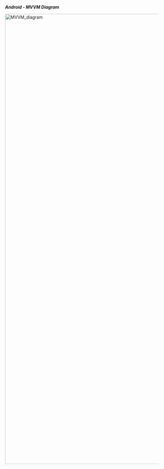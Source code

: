 ***Android - MVVM Diagram***

<img width="3715" height="1468" alt="MVVM_diagram" src="https://github.com/user-attachments/assets/d252ef1d-a4b3-49f6-bcfd-564b61bf5e9b" />

